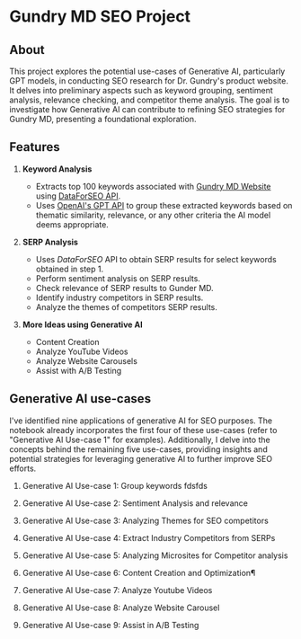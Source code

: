# Gundry MD SEO Project

## About

This project explores the potential use-cases of Generative AI, particularly GPT models, in conducting SEO research for Dr. Gundry's product website. It delves into preliminary aspects such as keyword grouping, sentiment analysis, relevance checking, and competitor theme analysis. The goal is to investigate how Generative AI can contribute to refining SEO strategies for Gundry MD, presenting a foundational exploration.

## Features

1. **Keyword Analysis**
    * Extracts top 100 keywords associated with [Gundry MD Website](https://gundrymd.com/) using [DataForSEO API](https://dataforseo.com/).
    * Uses [OpenAI's GPT API](https://openai.com/blog/openai-api) to group these extracted keywords based on thematic similarity, relevance, or any other criteria the AI model deems appropriate.

2. **SERP Analysis**
    * Uses *DataForSEO* API to obtain SERP results for select keywords obtained in step 1.
    * Perform sentiment analysis on SERP results.
    * Check relevance of SERP results to Gunder MD.
    * Identify industry competitors in SERP results.
    * Analyze the themes of competitors SERP results.

3. **More Ideas using Generative AI**
    * Content Creation
    * Analyze YouTube Videos
    * Analyze Website Carousels
    * Assist with A/B Testing

## Generative AI use-cases

I've identified nine applications of generative AI for SEO purposes. The notebook already incorporates the first four of these use-cases (refer to "Generative AI Use-case 1" for examples). Additionally, I delve into the concepts behind the remaining five use-cases, providing insights and potential strategies for leveraging generative AI to further improve SEO efforts.


1. Generative AI Use-case 1: Group keywords
    fdsfds


2. Generative AI Use-case 2: Sentiment Analysis and relevance

3. Generative AI Use-case 3: Analyzing Themes for SEO competitors

4. Generative AI Use-case 4: Extract Industry Competitors from SERPs

5. Generative AI Use-case 5: Analyzing Microsites for Competitor analysis

6. Generative AI Use-case 6: Content Creation and Optimization¶

7. Generative AI Use-case 7: Analyze Youtube Videos

8. Generative AI Use-case 8: Analyze Website Carousel

9. Generative AI Use-case 9: Assist in A/B Testing
